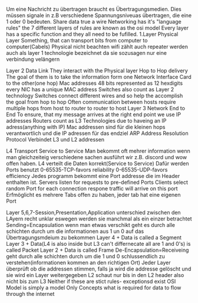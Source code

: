 Um eine Nachricht zu übertragen braucht es Übertragungsmedien.
Dies müssen signale in z.B verschiedene Spannungsniveuas übertragen, die eine  1 oder 0 bedeuten.
Share data true a wire
Networking has it's "language rules" 
the 7 different layers of rules are known as the osi model
Every layer has a specific function and they all need to be fufilled.
1.Layer Physical Layer
Something, that can transport bits from computer to computer(Cabels)
Physical nicht beachten wifi zählt auch 
repeater werden auch als layer 1 technologie bezeichnet da sie sozusagen nur eine verbindung velängern

Layer 2 Data Link
They interact with the Physical layer
Hop to Hop delivery
The goal of them is to take the information form one Network Interface Card to the other(one hop)
Mac addresses
48 bits represented as 12 hexdigits
every NIC has a unique MAC address
Switches also count as Layer 2 technology
Switches connect different wires and so help the accomplish the goal from hop to hop
Often communication between hosts require multiple hops from host to router to router to host
Layer 3 Network End to End
To ensure, that my message arrives at the right end point we use IP addresses
Routers count as L3 Technologies due to haveing an IP adress(anything with IP)
Mac addressen sind für die kleinen hops verantwortlich und die IP adressen für das endziel
ARP Address Resolution Protocol 
Verbindet L3 und L2 addressen

L4 Transport Service to Service
Man bekommt oft mehrer information wenn man gleichzeiteig verschiedene sachen ausführt wir z.B. discord und wow offen haben. 
L4 verteilt die Daten korrekt(Service to Service)
Dafür werden Ports benutzt
0-65535-TCP-favors reliability
0-65535-UDP-favors efficiency
Jedes programm bekommt eine Port addresse die im Header enthalten ist.
Servers listen for requests to pre-defined Ports
Clients select random Port for each connection
respone traffic will arrive on this port
Erfmöglicht es mehrere Tabs offen zu haben, jeder tab hat eine eigenen Port

Layer 5,6,7-Session,Presentation,Application
unterschied zwischen den LAyern recht unklar eswegen werden sie manchmal als ein einzer betrachtet
Sending=Encapsulation wenn man etwas verschikt geht es durch alle schichten durch um die informationen aus 1 un 0 auf das Übertragungsmdeium zu bekommen
Layer 4 + Data is called a Segment
Layer 3 + Data(L4 is also inside but L3 can't differnecate all are 1 and 0's) is called Packet
Layer 2 + Data is called Frame
De-Encapsulation=Receiveing geht durch alle schichten durch um die 1 und 0 schlussendlich zu verstehen(informationen kommen an den richtigen Ort)
Jeder Layer überprüft ob die addressen stimmen, falls ja wird die addresse gelöscht und sie wird ein Layer weitergegeben
L2 schaut nur bis in den L2 header also nicht bis zum L3
Neither if these are stict rules- exceptionsd exist
OSI Model is simply a model
Only Concepts what is required for data to flow through the internet